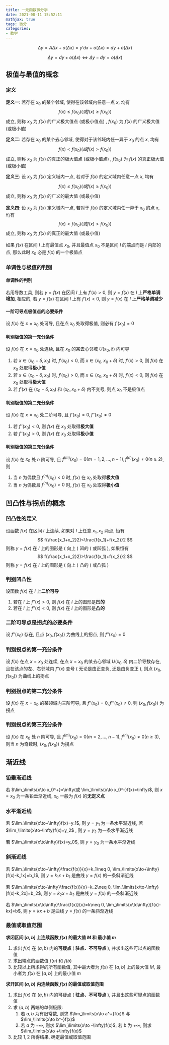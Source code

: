 ```yaml
---
title: 一元函数微分学
date: 2021-08-11 15:52:11
mathjax: true
tags: 微分
categories: 
- 数学
---
```


$$
\Delta y=A\Delta x +o(\Delta x)=y'dx+o(\Delta x)=dy+o(\Delta x)
$$

$$
\Delta y=dy+o(\Delta x)\Leftrightarrow\Delta y-dy=o(\Delta x)
$$

<!-- more -->

## 极值与最值的概念

### 定义

**定义一**: 若存在 $x_0$ 的某个邻域, 使得在该邻域内任意一点 $x$, 均有
$$
f(x)\leq f(x_0)(或 f(x)\geq f(x_0))
$$
成立, 则称 $x_0$ 为 $f(x)$ 的广义极大值点 (或极小值点) , $f(x_0)$ 为 $f(x)$ 的广义极大值 (或极小值) 



**定义二**: 若存在 $x_0$ 的某个去心邻域, 使得对于该邻域内任一异于 $x_0$ 的点 $x$, 均有
$$
f(x)<f(x_0)(或f(x)>f(x_0))
$$
成立, 则称 $x_0$ 为 $f(x)$ 的真正的极大值点 (或极小值点) , $f(x_0)$ 为 $f(x)$ 的真正极大值 (或极小值) 



**定义三**: 设 $x_0$ 为 $f(x)$ 定义域内一点, 若对于 $f(x)$ 的定义域内任意一点 $x$, 均有
$$
f(x)\leq f(x_0)(或f(x)\geq f(x_0))
$$
成立, 则称 $x_0$ 为 $f(x)$ 的广义的最大值 (或最小值) 



**定义四**: 设 $x_0$ 为 $f(x)$ 定义域内一点, 若对于 $f(x)$ 的定义域内任一异于 $x_0$ 的点 $x$, 均有
$$
f(x)< f(x_0)(或f(x)> f(x_0))
$$
成立, 则称 $x_0$ 为 $f(x)$ 的真正的最大值 (或最小值) 



如果 $f(x)$ 在区间 $I$ 上有最值点 $x_0$, 并且最值点 $x_0$ 不是区间 $I$ 的端点而是 $I$ 内部的点, 那么此时 $x_0$ 必是 $f(x)$ 的一个极值点

### 单调性与极值的判别

#### 单调性的判别

若用导数工具, 则若 $y=f(x)$ 在区间 $I$ 上有 $f'(x)>0$, 则 $y=f(x)$ 在 $I$ 上**严格单调增加**, 相应的, 若 $y=f(x)$ 在区间 $I$ 上有 $f'(x)<0$, 则 $y=f(x)$ 在 $I$ 上**严格单调减少**

#### 一阶可导点极值点的必要条件

设 $f(x)$ 在 $x=x_0$ 处可导, 且在点 $x_0$ 处取得极值, 则必有 $f'(x_0)=0$

#### 判别极值的第一充分条件

设 $f(x)$ 在 $x=x_0$ 处连续, 且在 $x_0$ 的某去心邻域 $U(x_0,\delta)$ 内可导

1. 若 $x\in (x_0-\delta,x_0)$ 时, $f'(x_0)<0$, 而 $x\in (x_0, x_0+\delta)$ 时, $f'(x)>0$, 则 $f(x)$ 在 $x_0$ 处取得**极小值**
2. 若 $x\in (x_0-\delta,x_0)$ 时, $f'(x_0)>0$, 而 $x\in (x_0, x_0+\delta)$ 时, $f'(x)<0$, 则 $f(x)$ 在 $x_0$ 处取得**极大值**
3. 若 $f'(x)$ 在 $(x_0-\delta, x_0)$ 和 $(x_0,x_0+\delta)$ 内不变号, 则点 $x_0$ 不是极值点

#### 判别极值的第二充分条件

设 $f(x)$ 在 $x=x_0$ 处二阶可导, 且 $f'(x_0)=0, f''(x_0)\neq 0$

1. 若 $f''(x_0)<0$, 则 $f(x)$ 在 $x_0$ 处取得**极大值**
2. 若 $f''(x_0)>0$, 则 $f(x)$ 在 $x_0$ 处取得**极小值**

#### 判别极值的第三充分条件

设 $f(x)$ 在 $x_0$ 处 $n$ 阶可导, 且 $f^{(m)}(x_0)=0(m=1,2,...,n-1),f^{(n)}(x_0)\neq 0(n\geq 2)$, 则

1. 当 $n$ 为偶数且 $f^{(n)}(x_0)<0$ 时, $f(x)$ 在 $x_0$ 处取得**极大值**
2. 当 $n$ 为偶数且 $f^{(n)}(x_0)>0$ 时, $f(x)$ 在 $x_0$ 处取得**极小值**

## 凹凸性与拐点的概念

### 凹凸性的定义

设函数 $f(x)$ 在区间 $I$ 上连续, 如果对 $I$ 上任意 $x_1,x_2$ 两点, 恒有
$$
f(\frac{x_1+x_2}2)<\frac{f(x_1)+f(x_2)}2
$$
则称 $y=f(x)$ 在 $I$ 上的图形是 ( 向上 ) 凹的 ( 或凹弧 ), 如果恒有
$$
f(\frac{x_1+x_2}2)>\frac{f(x_1)+f(x_2)}2
$$
则称 $y=f(x)$ 在 $I$ 上的图形是 ( 向上 ) 凸的 ( 或凸弧 )

### 判别凹凸性

设函数 $f(x)$ 在 $I$ 上**二阶可导**

1. 若在 $I$ 上 $f''(x)>0$, 则 $f(x)$ 在 $I$ 上的图形是**凹的**
2. 若在 $I$ 上 $f''(x)<0$, 则 $f(x)$ 在 $I$ 上的图形是**凸的**

### 二阶可导点是拐点的必要条件

设 $f''(x_0)$ 存在, 且点 $(x_0,f(x_0))$ 为曲线上的拐点, 则 $f''(x_0)=0$

### 判别拐点的第一充分条件

设 $f(x)$ 在点 $x=x_0$ 处连续, 在点 $x=x_0$ 的某去心邻域 $U(x_0, \delta)$ 内二阶导数存在, 且在该点的左、右邻域内 $f''(x)$ 变号 ( 无论是由正变负, 还是由负变正 ), 则点 $(x_0, f(x_0))$ 为曲线上的拐点

### 判别拐点的第二充分条件

设 $f(x)$ 在 $x=x_0$ 的某领域内三阶可导, 且 $f''(x_0)=0, f'''(x_0)\neq 0$, 则 $(x_0, f(x_0))$ 为拐点

### 判别拐点的第三充分条件

设 $f(x)$ 在 $x_0$ 处 $n$ 阶可导, 且 $f^{(m)}(x_0)=0(m=2,...,n-1), f^{(n)}(x_0)\neq 0(n\geq 3)$, 则当 $n$ 为奇数时, $(x_0, f(x_0))$ 为拐点

## 渐近线

### 铅垂渐近线

若 $\lim_\limits{x\to x_0^+}=\infty(或 \lim_\limits{x\to x_0^-}f(x)=\infty)$, 则 $x=x_0$ 为一条铅垂渐近线, $x_0$ 一般为 $f(x)$ 的**无定义点**

### 水平渐近线

若 $\lim_\limits{x\to+\infty}f(x)=y_1$, 则 $y=y_1$ 为一条水平渐近线, 若 $\lim_\limits{x\to-\infty}f(x)=y_2$ , 则 $y=y_2$ 为一条水平渐近线

若 $\lim_\limits{x\to\infty}f(x)=y_0$, 则 $y=y_0$ 为一条水平渐近线

### 斜渐近线

若 $\lim_\limits{x\to+\infty}\frac{f(x)}{x}=k_1\neq 0, \lim_\limits{x\to+\infty}[f(x)-k_1x]=b_1$, 则 $y=k_1x+b_1$ 是曲线 $y=f(x)$ 的一条斜渐近线

若 $\lim_\limits{x\to-\infty}\frac{f(x)}{x}=k_2\neq 0, \lim_\limits{x\to-\infty}[f(x)-k_2x]=b_2$, 则 $y=k_2x+b_2$ 是曲线 $y=f(x)$ 的一条斜渐近线

若 $\lim_\limits{x\to\infty}\frac{f(x)}{x}=k\neq 0, \lim_\limits{x\to\infty}[f(x)-kx]=b$, 则 $y=kx+b$ 是曲线 $y=f(x)$ 的一条斜渐近线

### 最值或取值范围

**求闭区间 $[a, b]$ 上连续函数 $f(x)$ 的最大值 $M$ 和 最小值 $m$**

1. 求出 $f(x)$ 在 $(a, b)$ 内的**可疑点** ( **驻点、不可导点** ), 并求出这些可以点的函数值
2. 求出端点的函数值 $f(a)$ 和 $f(b)$
3. 比较以上所求得的所有函数值, 其中最大者为 $f(x)$ 在 $[a, b]$ 上的最大值 $M$, 最小者为 $f(x)$ 在 $[a,b]$ 上的最小值 $m$



**求开区间 $(a,b)$ 内连续函数 $f(x)$ 的最值或取值范围**

   1. 求出 $f(x)$ 在 $(a, b)$ 内的可疑点 ( **驻点、不可导点** ), 并且出这些可疑点的函数值
   2. 求 $(a, b)$ 两端的单侧极限:
      1. 若 $a, b$ 为有限常数, 则求 $\lim_\limits{x\to a^+}f(x)$ 与 $\lim_\limits{x\to b^-}f(x)$
      2. 若 $a$ 为 $-\infty$, 则求 $\lim_\limits{x\to -\infty}f(x)$, 若 $b$ 为 $+\infty$, 则求 $\lim_\limits{x\to +\infty}f(x)$
   3. 比较 $1,2$ 所得结果, 确定最值或取值范围
